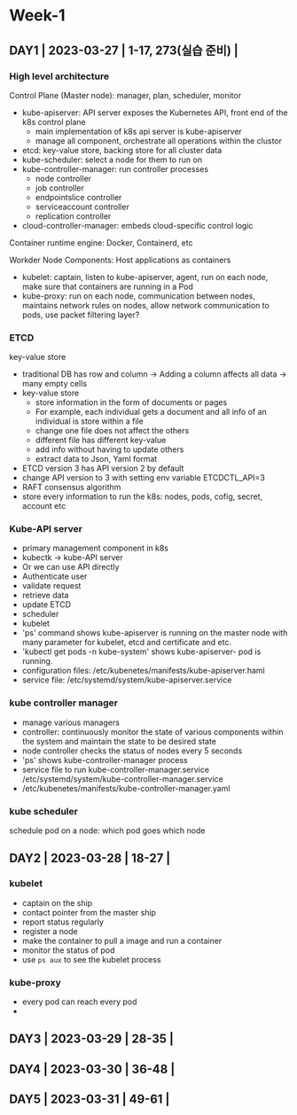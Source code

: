 # Week-1

## DAY1 | 2023-03-27 | 1-17, 273(실습 준비) |

### High level architecture

Control Plane (Master node): manager, plan, scheduler, monitor
* kube-apiserver: API server exposes the Kubernetes API, front end of the k8s control plane
  * main implementation of k8s api server is kube-apiserver
  * manage all component, orchestrate all operations within the clustor
* etcd: key-value store, backing store for all cluster data
* kube-scheduler: select a node for them to run on
* kube-controller-manager: run controller processes
  * node controller
  * job controller
  * endpointslice controller
  * serviceaccount controller
  * replication controller
* cloud-controller-manager: embeds cloud-specific control logic

Container runtime engine: Docker, Containerd, etc

Workder Node Components: Host applications as containers
* kubelet: captain, listen to kube-apiserver, agent, run on each node, make sure that containers are running in a Pod
* kube-proxy: run on each node, communication between nodes, maintains network rules on nodes, allow network communication to pods, use packet filtering layer?

### ETCD

key-value store
* traditional DB has row and column -> Adding a column affects all data -> many empty cells
* key-value store
  * store information in the form of documents or pages
  * For example, each individual gets a document and all info of an individual is store within a file
  * change one file does not affect the others
  * different file has different key-value
  * add info without having to update others
  * extract data to Json, Yaml format
* ETCD version 3 has API version 2 by default
* change API version to 3 with setting env variable ETCDCTL_API=3
* RAFT consensus algorithm
* store every information to run the k8s: nodes, pods, cofig, secret, account etc

### Kube-API server

* primary management component in k8s
* kubectk -> kube-API server
* Or we can use API directly
* Authenticate user
* validate request
* retrieve data
* update ETCD
* scheduler
* kubelet
* 'ps' command shows kube-apiserver is running on the master node with many parameter for kubelet, etcd and certificate and etc.
* 'kubectl get pods -n kube-system' shows kube-apiserver-<master node name> pod is running.
* configuration files: /etc/kubenetes/manifests/kube-apiserver.haml
* service file: /etc/systemd/system/kube-apiserver.service

### kube controller manager

 * manage various managers
 * controller: continuously monitor the state of various components within the system and maintain the state to be desired state
 * node controller checks the status of nodes every 5 seconds
 * 'ps' shows kube-controller-manager process
 * service file to run kube-controller-manager.service /etc/systemd/system/kube-controller-manager.service
 * /etc/kubenetes/manifests/kube-controller-manager.yaml
 
### kube scheduler
 
schedule pod on a node: which pod goes which node
 

## DAY2 | 2023-03-28 | 18-27 |
 
### kubelet
 
 * captain on the ship
 * contact pointer from the master ship
 * report status regularly
 * register a node
 * make the container to pull a image and run a container
 * monitor the status of pod
 * use `ps aux` to see the kubelet process
 
### kube-proxy
 
 * every pod can reach every pod
 * 
 
 
## DAY3 | 2023-03-29 | 28-35 |
## DAY4 | 2023-03-30 | 36-48 |
## DAY5 | 2023-03-31 | 49-61 |
